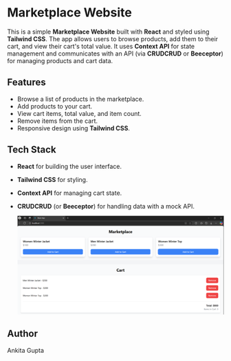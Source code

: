 # Marketplace Website

This is a simple **Marketplace Website** built with **React** and styled using **Tailwind CSS**. The app allows users to browse products, add them to their cart, and view their cart's total value. It uses **Context API** for state management and communicates with an API (via **CRUDCRUD** or **Beeceptor**) for managing products and cart data.

## Features
- Browse a list of products in the marketplace.
- Add products to your cart.
- View cart items, total value, and item count.
- Remove items from the cart.
- Responsive design using **Tailwind CSS**.

## Tech Stack
- **React** for building the user interface.
- **Tailwind CSS** for styling.
- **Context API** for managing cart state.
- **CRUDCRUD** (or **Beeceptor**) for handling data with a mock API.

  ![Screenshot](img1.png)


## Author
Ankita Gupta
